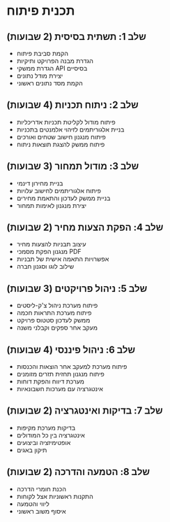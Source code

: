 # תכנית פיתוח

## שלב 1: תשתית בסיסית (2 שבועות)

- הקמת סביבת פיתוח
- הגדרת מבנה הפרויקט ותיקיות
- הגדרת ממשקי API בסיסיים
- יצירת מודל נתונים
- הקמת מסד נתונים ראשוני

## שלב 2: ניתוח תכניות (4 שבועות)

- פיתוח מודול לקליטת תכניות אדריכליות
- בניית אלגוריתמים לזיהוי אלמנטים בתכניות
- פיתוח מנגנון חישוב שטחים ואורכים
- פיתוח ממשק להצגת תוצאות ניתוח

## שלב 3: מודול תמחור (3 שבועות)

- בניית מחירון דינמי
- פיתוח אלגוריתמים לחישוב עלויות
- בניית ממשק לעדכון והתאמת מחירים
- יצירת מנגנון לאימות תמחור

## שלב 4: הפקת הצעות מחיר (2 שבועות)

- עיצוב תבניות להצעות מחיר
- מנגנון הפקת מסמכי PDF
- אפשרויות התאמה אישית של תבניות
- שילוב לוגו וסגנון חברה

## שלב 5: ניהול פרויקטים (3 שבועות)

- פיתוח מערכת ניהול צ'ק-ליסטים
- פיתוח מערכת התראות חכמה
- ממשק לעדכון סטטוס פרויקט
- מעקב אחר ספקים וקבלני משנה

## שלב 6: ניהול פיננסי (4 שבועות)

- פיתוח מערכת למעקב אחר הוצאות והכנסות
- פיתוח מנגנון תחזית תזרים מזומנים
- מערכת דיווח והפקת דוחות
- אינטגרציה עם מערכות חשבונאיות

## שלב 7: בדיקות ואינטגרציה (2 שבועות)

- בדיקות מערכת מקיפות
- אינטגרציה בין כל המודולים
- אופטימיזציה וביצועים
- תיקון באגים

## שלב 8: הטמעה והדרכה (2 שבועות)

- הכנת חומרי הדרכה
- התקנות ראשוניות אצל לקוחות
- ליווי והטמעה
- איסוף משוב ראשוני

